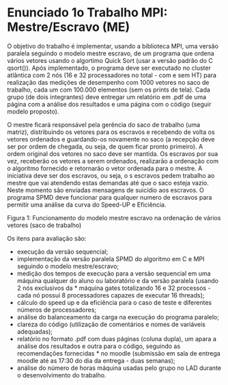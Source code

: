 # Enunciado 1o Trabalho MPI: Mestre/Escravo (ME)

O objetivo do trabalho é implementar, usando a biblioteca MPI, uma versão paralela seguindo o modelo mestre escravo, de um programa que ordena vários vetores usando o algortimo Quick Sort (usar a versão padrão do C qsort()). Após implementado, o programa deve ser executado no cluster atlântica com 2 nós (16 e 32 processadores no total - com e sem HT) para realização das medições de desempenho com 1000 vetores no saco de trabalho, cada um com 100.000 elementos (sem os prints de tela). Cada grupo (de dois integrantes) deve entregar um relatório em .pdf de uma página com a análise dos resultados e uma página com o código (seguir modelo proposto).

O mestre ficará responsável pela gerência do saco de trabalho (uma matriz), distribuindo os vetores para os escravos e recebendo de volta os vetores ordenados e guardando-os novamente no saco (a recepção deve ser por ordem de chegada, ou seja, de quem ficar pronto primeiro). A ordem original dos vetores no saco deve ser mantida. Os escravos por sua vez, receberão os vetores a serem ordenados, realizarão a ordenação com o algoritmo fornecido e retornarão o vetor ordenada para o mestre. A iniciativa deve ser dos escravos, ou seja, o s escravos pedem trabalho ao mestre que vai atendendo estas demandas até que o saco esteja vazio. Neste momento são enviadas mensagens de suicídio aos escravos. O programa SPMD deve funcionar para qualquer numero de escravos para permitir uma análise da curva do Speed-UP e Eficiência.


Figura 1: Funcionamento do modelo mestre escravo na ordenação de vários vetores (saco de trabalho)


Os itens para avaliação são:

* execução da versão sequencial;
* implementação da versão paralela SPMD do algoritmo em C e MPI seguindo o modelo mestre/escravo;
* medição dos tempos de execução para a versão sequencial em uma máquina qualquer do aluno ou laboratório e da versão paralela (usando 2 nós exclusivos da * máquina gates totalizando 16 e 32 processos - cada nó possui 8 processadores capazes de executar 16 threads);
* cálculo do speed up e da eficiência para o caso de teste e diferentes números de processadores;
* análise do balanceamento da carga na execução do programa paralelo;
* clareza do código (utilização de comentários e nomes de variáveis adequadas);
* relatório no formato .pdf com duas páginas (coluna dupla), um apara a análise dos resultados e outra para o código, seguindo as recomendações fornecidas * no moodle (submissão em sala de entrega moodle até as 17:30 do dia da entrega - duas semanas);
* análise do número de horas máquina usadas pelo grupo no LAD durante o desenvolvimento do trabalho.